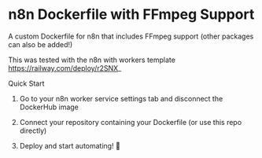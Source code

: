 # n8n Dockerfile with FFmpeg Support
A custom Dockerfile for n8n that includes FFmpeg support (other packages can also be added!)

This was tested with the n8n with workers template https://railway.com/deploy/r2SNX_

Quick Start

1. Go to your n8n worker service settings tab and disconnect the DockerHub image

2. Connect your repository containing your Dockerfile (or use this repo directly)

3. Deploy and start automating! 🎉

